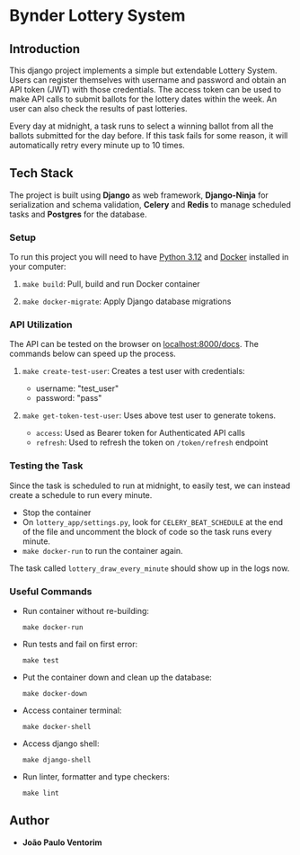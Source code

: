 # Bynder Lottery System

## Introduction

This django project implements a simple but extendable Lottery System. Users can register themselves with username and password and obtain an API token (JWT) with those credentials. The access token can be used to make API calls to submit ballots for the lottery dates within the week. An user can also check the results of past lotteries.

Every day at midnight, a task runs to select a winning ballot from all the ballots submitted for the day before. If this task fails for some reason, it will automatically retry every minute up to 10 times.


## Tech Stack

The project is built using **Django** as web framework, **Django-Ninja** for serialization and schema validation, **Celery** and **Redis** to manage scheduled tasks and **Postgres** for the database.


### Setup

To run this project you will need to have [Python 3.12](https://www.python.org/downloads/) and [Docker](https://www.docker.com/) installed in your computer:


1. `make build`: Pull, build and run Docker container

1. `make docker-migrate`: Apply Django database migrations


### API Utilization

The API can be tested on the browser on [localhost:8000/docs](localhost:8000/docs). The commands below can speed up the process.

1. `make create-test-user`: Creates a test user with credentials: 
   - username: "test_user"
   - password: "pass"

1. `make get-token-test-user`: Uses above test user to generate tokens.
   - `access`: Used as Bearer token for Authenticated API calls
   - `refresh`: Used to refresh the token on `/token/refresh` endpoint



### Testing the Task
Since the task is scheduled to run at midnight, to easily test, we can instead create a schedule to run every minute.

- Stop the container
- On `lottery_app/settings.py`, look for `CELERY_BEAT_SCHEDULE` at the end of the file and uncomment the block of code so the task runs every minute.
- `make docker-run` to run the container again. 

The task called `lottery_draw_every_minute` should show up in the logs now.

### Useful Commands

- Run container without re-building:
  ```shell
  make docker-run
  ```

- Run tests and fail on first error:
  ```shell
  make test
  ```

- Put the container down and clean up the database:
  ```shell
  make docker-down
  ```
- Access container terminal:
  ```shell
  make docker-shell
  ```

- Access django shell:
  ```shell
  make django-shell
  ```

- Run linter, formatter and type checkers:
  ```shell
  make lint
  ```

## Author

- **João Paulo Ventorim**


